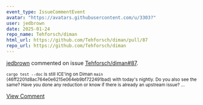 ```yaml
---
event_type: IssueCommentEvent
avatar: "https://avatars.githubusercontent.com/u/3303?"
user: jedbrown
date: 2025-01-24
repo_name: Tehforsch/diman
html_url: https://github.com/Tehforsch/diman/pull/87
repo_url: https://github.com/Tehforsch/diman
---
```


<a href='https://github.com/jedbrown' target='_blank'>jedbrown</a> commented on issue <a href='https://github.com/Tehforsch/diman/pull/87' target='_blank'>Tehforsch/diman#87</a>.

<small>`cargo test --doc` is still ICE'ing on Diman `main` (46ff2201d8ac764e0e6215e064eb9bf722491bad) with today's nightly. Do you also see the same? Have you done any reduction or know if there is already an upstream issue?...</small>

<a href='https://github.com/Tehforsch/diman/pull/87' target='_blank'>View Comment</a>